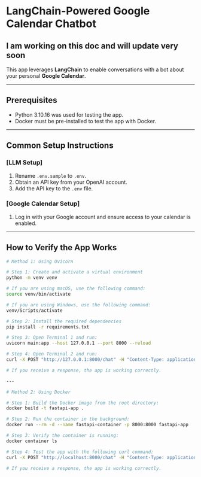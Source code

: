 # LangChain-Powered Google Calendar Chatbot

## I am working on this doc and will update very soon

This app leverages **LangChain** to enable conversations with a bot about your personal **Google Calendar**.

---

## Prerequisites

- Python 3.10.16 was used for testing the app.
- Docker must be pre-installed to test the app with Docker.

---

## Common Setup Instructions

### **[LLM Setup]**
1. Rename `.env.sample` to `.env`.
2. Obtain an API key from your OpenAI account.
3. Add the API key to the `.env` file.

### **[Google Calendar Setup]**
1. Log in with your Google account and ensure access to your calendar is enabled.

---

## How to Verify the App Works

```bash
# Method 1: Using Uvicorn

# Step 1: Create and activate a virtual environment
python -m venv venv

# If you are using macOS, use the following command:
source venv/bin/activate

# If you are using Windows, use the following command:
venv/Scripts/activate

# Step 2: Install the required dependencies
pip install -r requirements.txt

# Step 3: Open Terminal 1 and run:
uvicorn main:app --host 127.0.0.1 --port 8000 --reload

# Step 4: Open Terminal 2 and run:
curl -X POST "http://127.0.0.1:8000/chat" -H "Content-Type: application/json" -d '{"input": "Could you tell me my next schedule?"}'

# If you receive a response, the app is working correctly.

---

# Method 2: Using Docker

# Step 1: Build the Docker image from the root directory:
docker build -t fastapi-app .

# Step 2: Run the container in the background:
docker run --rm -d --name fastapi-container -p 8000:8000 fastapi-app

# Step 3: Verify the container is running:
docker container ls

# Step 4: Test the app with the following curl command:
curl -X POST "http://localhost:8000/chat" -H "Content-Type: application/json" -d '{"input": "Could you tell me my next schedule?"}'

# If you receive a response, the app is working correctly.